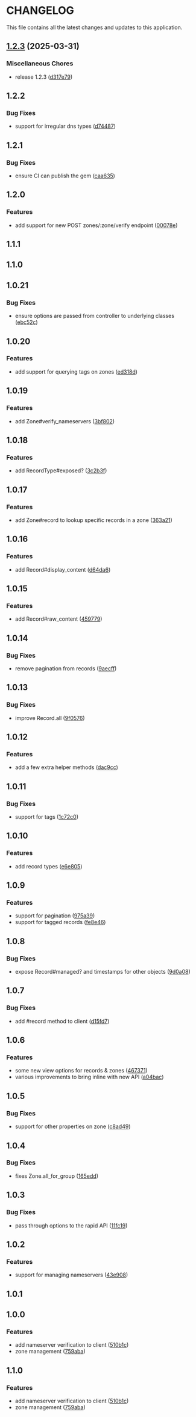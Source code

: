 # CHANGELOG

This file contains all the latest changes and updates to this application.

## [1.2.3](https://github.com/krystal/dennis-client/compare/v1.2.2...v1.2.3) (2025-03-31)


### Miscellaneous Chores

* release 1.2.3 ([d317e79](https://github.com/krystal/dennis-client/commit/d317e7932062f7a6175e69f575a0a41c87ab5db8))

## 1.2.2

### Bug Fixes

- support for irregular dns types ([d74487](https://github.com/krystal/dennis-client/commit/d74487cceee566cd45f0b98f2d6bbf29aa526ae6))

## 1.2.1

### Bug Fixes

- ensure CI can publish the gem ([caa635](https://github.com/krystal/dennis-client/commit/caa635104aed8fb79237991b8cc06f0ebc32a5d3))

## 1.2.0

### Features

- add support for new POST zones/:zone/verify endpoint ([00078e](https://github.com/krystal/dennis-client/commit/00078ea660ca886c4ddb1b78f522fcb5e67bad90))

## 1.1.1

## 1.1.0

## 1.0.21

### Bug Fixes

- ensure options are passed from controller to underlying classes ([ebc52c](https://github.com/krystal/dennis-client/commit/ebc52cf6a126686ec953f9119b218543cff0ba97))

## 1.0.20

### Features

- add support for querying tags on zones ([ed318d](https://github.com/krystal/dennis-client/commit/ed318dbb59b6f708de95cd61fe2f75dacb431716))

## 1.0.19

### Features

- add Zone#verify_nameservers ([3bf802](https://github.com/krystal/dennis-client/commit/3bf8022295ddb296364c3d2611fdbce442b51083))

## 1.0.18

### Features

- add RecordType#exposed? ([3c2b3f](https://github.com/krystal/dennis-client/commit/3c2b3fb2fd555299b189f36233214d33df419579))

## 1.0.17

### Features

- add Zone#record to lookup specific records in a zone ([363a21](https://github.com/krystal/dennis-client/commit/363a21c12994a379665770e63aab1e2569b33c26))

## 1.0.16

### Features

- add Record#display_content ([d64da6](https://github.com/krystal/dennis-client/commit/d64da655e7f9e96c39d9af0f853e2bd8c32ddaa9))

## 1.0.15

### Features

- add Record#raw_content ([459779](https://github.com/krystal/dennis-client/commit/459779748ac9dbbfc8529d1b8702f7d0b61898f9))

## 1.0.14

### Bug Fixes

- remove pagination from records ([9aecff](https://github.com/krystal/dennis-client/commit/9aecff826840f4aa6ab7a56957ca23ba1f90651f))

## 1.0.13

### Bug Fixes

- improve Record.all ([9f0576](https://github.com/krystal/dennis-client/commit/9f05760bd8ef8643490babdf27074926f2210681))

## 1.0.12

### Features

- add a few extra helper methods ([dac9cc](https://github.com/krystal/dennis-client/commit/dac9ccb7043c0998c4fe922d4cb83f96206cff45))

## 1.0.11

### Bug Fixes

- support for tags ([1c72c0](https://github.com/krystal/dennis-client/commit/1c72c01e5a952905ab51b1f68efa9b6c8a2df6fc))

## 1.0.10

### Features

- add record types ([e6e805](https://github.com/krystal/dennis-client/commit/e6e805c9fb2d9d73a40fd388d5d172cf51ef1e22))

## 1.0.9

### Features

- support for pagination ([975a39](https://github.com/krystal/dennis-client/commit/975a39ae60cb922cb629a00237a2f8020bfad449))
- support for tagged records ([fe8e46](https://github.com/krystal/dennis-client/commit/fe8e464696fa140bbdba33674c75186ad9c38836))

## 1.0.8

### Bug Fixes

- expose Record#managed? and timestamps for other objects ([9d0a08](https://github.com/krystal/dennis-client/commit/9d0a08ed9eabcd5360657b59507d0336a712ae93))

## 1.0.7

### Bug Fixes

- add #record method to client ([d15fd7](https://github.com/krystal/dennis-client/commit/d15fd7b6fae8a1cd74023b01969358ebe053ab15))

## 1.0.6

### Features

- some new view options for records & zones ([467371](https://github.com/krystal/dennis-client/commit/46737144591b18dba82d6054041324c3818c8372))
- various improvements to bring inline with new API ([a04bac](https://github.com/krystal/dennis-client/commit/a04bac1c9ad1ce2f04b38102693d5befc0c2b69b))

## 1.0.5

### Bug Fixes

- support for other properties on zone ([c8ad49](https://github.com/krystal/dennis-client/commit/c8ad4958c6bfff44c0a1adc5cfe591b921177f17))

## 1.0.4

### Bug Fixes

- fixes Zone.all_for_group ([165edd](https://github.com/krystal/dennis-client/commit/165eddaf8b77e19f9f38b71446445c75056af972))

## 1.0.3

### Bug Fixes

- pass through options to the rapid API ([11fc19](https://github.com/krystal/dennis-client/commit/11fc190cdec2ffb5e3a0a3b67eb14d6fca36d30b))

## 1.0.2

### Features

- support for managing nameservers ([43e908](https://github.com/krystal/dennis-client/commit/43e908545a5f67768c14c16a0cdfa154b6cfd64a))

## 1.0.1

## 1.0.0

### Features

- add nameserver verification to client ([510b1c](https://github.com/krystal/dennis-client/commit/510b1ccc8d8bf6c21107ccafaba86e28bd8b7740))
- zone management ([759aba](https://github.com/krystal/dennis-client/commit/759abae5b045ea4513c714af22a14e959acdb9c8))

## 1.1.0

### Features

- add nameserver verification to client ([510b1c](https://github.com/krystal/dennis-client/commit/510b1ccc8d8bf6c21107ccafaba86e28bd8b7740))
- zone management ([759aba](https://github.com/krystal/dennis-client/commit/759abae5b045ea4513c714af22a14e959acdb9c8))
